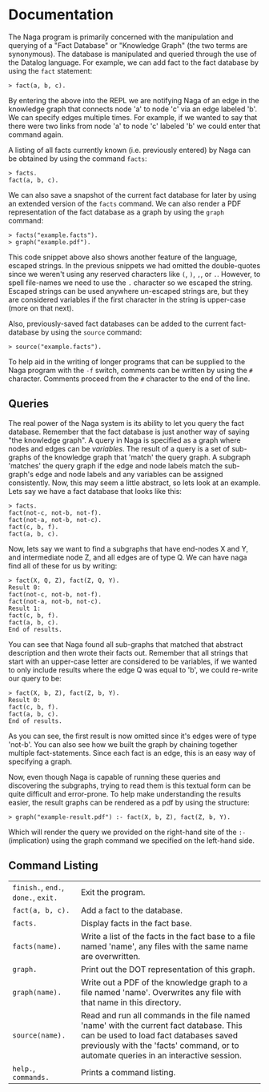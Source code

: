 # Documentation

The Naga program is primarily concerned with the manipulation and querying
of a "Fact Database" or "Knowledge Graph" (the two terms are synonymous). The
database is manipulated and queried through the use of the Datalog language. For
example, we can add fact to the fact database by using the `fact` statement:

    > fact(a, b, c).

By entering the above into the REPL we are notifying Naga of an edge in the
knowledge graph that connects node 'a' to node 'c' via an edge labeled 'b'.
We can specify edges multiple times. For example, if we wanted to say that there
were two links from node 'a' to node 'c' labeled 'b' we could enter that
command again.

A listing of all facts currently known (i.e. previously entered) by Naga can
be obtained by using the command `facts`:

    > facts.
    fact(a, b, c).

We can also save a snapshot of the current fact database for later by using
an extended version of the `facts` command. We can also render a PDF representation
of the fact database as a graph by using the `graph` command:

    > facts("example.facts").
    > graph("example.pdf").

This code snippet above also shows another feature of the language, escaped 
strings. In the previous snippets we had omitted the double-quotes since we
weren't using any reserved characters like `(`, `)`, `,`, or `.`. However, to spell
file-names we need to use the `.` character so we escaped the string. Escaped
strings can be used anywhere un-escaped strings are, but they are considered
variables if the first character in the string is upper-case (more on that next).

Also, previously-saved fact databases can be added to the current fact-database
by using the `source` command:

    > source("example.facts").

To help aid in the writing of longer programs that can be supplied to the
Naga program with the `-f` switch, comments can be written by using the
`#` character. Comments proceed from the `#` character to the end of the line.

## Queries

The real power of the Naga system is its ability to let you query the fact
database. Remember that the fact database is just another way of saying
"the knowledge graph". A query in Naga is specified as a graph where nodes
and edges can be *variables*. The result of a query is a set of sub-graphs 
of the knowledge graph that 'match' the query graph. A subgraph 'matches' the
query graph if the edge and node labels match the sub-graph's edge and node labels
and any variables can be assigned consistently. Now, this may seem a little
abstract, so lets look at an example. Lets say we have a fact database that looks
like this:
    
    > facts.
    fact(not-c, not-b, not-f).
    fact(not-a, not-b, not-c).
    fact(c, b, f).
    fact(a, b, c).

Now, lets say we want to find a subgraphs that have end-nodes X and Y, and
intermediate node Z, and all edges are of type Q. We can have naga find all
of these for us by writing:

    > fact(X, Q, Z), fact(Z, Q, Y).
    Result 0:
    fact(not-c, not-b, not-f).
    fact(not-a, not-b, not-c).
    Result 1:
    fact(c, b, f).
    fact(a, b, c).
    End of results.

You can see that Naga found all sub-graphs that matched that abstract description
and then wrote their facts out. Remember that all strings that start with 
an upper-case letter are considered to be variables, if we wanted to only
include results where the edge Q was equal to 'b', we could re-write our
query to be:

    > fact(X, b, Z), fact(Z, b, Y).
    Result 0:
    fact(c, b, f).
    fact(a, b, c).
    End of results.

As you can see, the first result is now omitted since it's edges were of type
'not-b'. You can also see how we built the graph by chaining together multiple
fact-statements. Since each fact is an edge, this is an easy way of specifying
a graph.

Now, even though Naga is capable of running these queries and discovering the
subgraphs, trying to read them is this textual form can be quite difficult and
error-prone. To help make understanding the results easier, the result graphs can
be rendered as a pdf by using the structure:

    > graph("example-result.pdf") :- fact(X, b, Z), fact(Z, b, Y).

Which will render the query we provided on the right-hand site of the `:-`
(implication) using the graph command we specified on the left-hand side.

## Command Listing

|   |   |
|---|---|
| `finish.`, `end.`, `done.`, `exit.` | Exit the program. |
| `fact(a, b, c).` | Add a fact to the database.|
|`facts.` | Display facts in the fact base. |
| `facts(name).` | Write a list of the facts in the fact base to a file named 'name', any files with the same name are overwritten. |
| `graph.` | Print out the DOT representation of this graph. |
| `graph(name).` | Write out a PDF of the knowledge graph to a file named 'name'. Overwrites any file with that name in this directory. |
| `source(name).` | Read and run all commands in the file named 'name' with the current fact database. This can be used to load fact databases saved previously with the 'facts' command, or to automate queries in an interactive session. |
| `help.`, `commands.` | Prints a command listing. |
